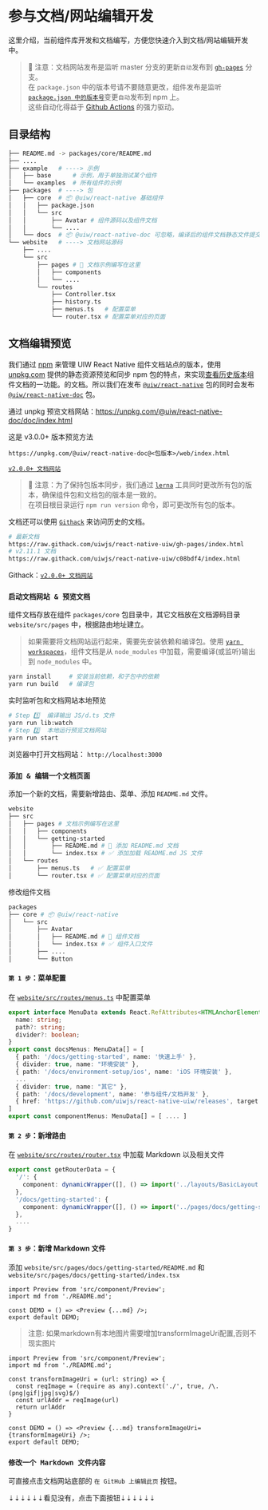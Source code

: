 参与文档/网站编辑开发
===

这里介绍，当前组件库开发和文档编写，方便您快速介入到文档/网站编辑开发中。

> 🚧  注意：文档网站发布是监听 master 分支的更新`自动`发布到 [`gh-pages`](https://github.com/uiwjs/react-native-uiw/tree/gh-pages) 分支。  
> 在 `package.json` 中的版本号请不要随意更改，组件发布是监听 [`package.json 中的版本号`](https://github.com/uiwjs/react-native-uiw/blob/4e4f55681a71b4813a5f5fe26f4b1a859bc85a7f/.github/workflows/ci.yml#L64-L66)变更`自动`发布到 npm 上。  
> 这些自动化得益于 [Github Actions](https://github.com/actions) 的强力驱动。
<!--rehype:style=border-left: 8px solid #ffe564;background-color: #ffe56440;padding: 12px 16px;-->

## 目录结构

```bash
├── README.md -> packages/core/README.md
├── ....
├── example   # ----> 示例
│   ├── base      # 示例，用于单独测试某个组件
│   └── examples  # 所有组件的示例
├── packages  # ----> 包
│   ├── core  # 📦 @uiw/react-native 基础组件
│   │   ├── package.json
│   │   └── src
│   │       ├── Avatar # 组件源码以及组件文档
│   │       └── ....
│   └── docs  # 📦 @uiw/react-native-doc 可忽略，编译后的组件文档静态文件提交到 npm 提供文档版本预览
└── website   # ----> 文档网站源码
    ├── ....
    └── src
        ├── pages # 📑 文档示例编写在这里
        │   ├── components
        │   └── ....
        └── routes
            ├── Controller.tsx
            ├── history.ts
            ├── menus.ts   # 配置菜单
            └── router.tsx # 配置菜单对应的页面
```

## 文档编辑预览

我们通过 [npm](https://www.npmjs.com/@uiw/react-native-doc) 来管理 UIW React Native 组件文档站点的版本，使用 [unpkg.com](https://unpkg.com/) 提供的静态资源预览和同步 npm 包的特点，来实现[查看历史版本](https://unpkg.com/browse/@uiw/react-native-doc/)组件文档的一功能。的文档。所以我们在发布 [`@uiw/react-native`](https://www.npmjs.com/package/@uiw/react-native) 包的同时会发布 [`@uiw/react-native-doc`](https://www.npmjs.com/package/@uiw/react-native-doc) 包。

通过 unpkg 预览文档网站：https://unpkg.com/@uiw/react-native-doc/doc/index.html

这是 v3.0.0+ 版本预览方法

```shell
https://unpkg.com/@uiw/react-native-doc@<包版本>/web/index.html
```

[`v2.0.0+ 文档网站`](https://unpkg.com/@uiw/react-native-doc@2.1.0/doc/build/index.html)

> 🚧  注意：为了保持包版本同步，我们通过 [`lerna`](http://npmjs.com/lerna)<!--rehype:target="__blank"--> 工具同时更改所有包的版本，确保组件包和文档包的版本是一致的。  
> 在项目根目录运行 `npm run version` 命令，即可更改所有包的版本。
<!--rehype:style=border-left: 8px solid #ffe564;background-color: #ffe56440;padding: 12px 16px;-->

文档还可以使用 [`Githack`](http://raw.githack.com) 来访问历史的文档。

```bash
# 最新文档
https://raw.githack.com/uiwjs/react-native-uiw/gh-pages/index.html
# v2.11.1 文档
https://raw.githack.com/uiwjs/react-native-uiw/c08bdf4/index.html
```

Githack：[`v2.0.0+ 文档网站`](https://raw.githack.com/uiwjs/react-native-uiw/c08bdf4/index.html)

### `启动文档网站 & 预览文档`<!--rehype:style=color: white; background: #1c7bd0;-->

组件文档存放在组件 `packages/core`<!--rehype:style=color: #039423; background: #e3efe7;--> 包目录中，其它文档放在文档源码目录 `website/src/pages`<!--rehype:style=color: #039423; background: #e3efe7;--> 中，根据路由地址建立。

> 如果需要将文档网站运行起来，需要先安装依赖和编译包。使用 [`yarn workspaces`](https://classic.yarnpkg.com/en/docs/workspaces)，组件文档是从 `node_modules` 中加载，需要编译(或监听)输出到 `node_modules` 中。
<!--rehype:style=border-left: 8px solid #ffe564;background-color: #ffe56440;padding: 12px 16px;-->

<!--rehype:-->
```bash
yarn install     # 安装当前依赖，和子包中的依赖
yarn run build   # 编译包
```

实时监听包和文档网站本地预览

```bash
# Step 1️⃣  编译输出 JS/d.ts 文件
yarn run lib:watch
# Step 2️⃣  本地运行预览文档网站
yarn run start
```

浏览器中打开文档网站： `http://localhost:3000`<!--rehype:style=color: #3d79a2; background: #e5ecf3;-->

### `添加 & 编辑一个文档页面`<!--rehype:style=color: white; background: #4a4a4a;-->

添加一个新的文档，需要新增路由、菜单、添加 `README.md` 文件。

```bash
website
├── src
│   ├── pages # 文档示例编写在这里
│   │   ├── components
│   │   └── getting-started
│   │       ├── README.md # 📑 添加 README.md 文档
│   │       └── index.tsx # ✅ 添加加载 README.md JS 文件
│   └── routes
│       ├── menus.ts   # ✅ 配置菜单
│       └── router.tsx # ✅ 配置菜单对应的页面
```

修改组件文档

```bash
packages
├── core # 📦 @uiw/react-native
│   └── src
│       ├── Avatar
│       │   ├── README.md # 📑 组件文档
│       │   └── index.tsx # ✅ 组件入口文件
│       ├── ....
│       └── Button
```

#### `第 1 步`<!--rehype:style=background: #a5d4ff;-->：菜单配置

在 [`website/src/routes/menus.ts`](https://github.com/uiwjs/react-native-uiw/blob/4e4f55681a71b4813a5f5fe26f4b1a859bc85a7f/website/src/routes/menus.ts#L44) 中配置菜单

```ts
export interface MenuData extends React.RefAttributes<HTMLAnchorElement>, React.AnchorHTMLAttributes<HTMLAnchorElement> {
  name: string;
  path?: string;
  divider?: boolean;
}
export const docsMenus: MenuData[] = [
  { path: '/docs/getting-started', name: '快速上手' },
  { divider: true, name: "环境安装" },
  { path: '/docs/environment-setup/ios', name: 'iOS 环境安装' },
  ...
  { divider: true, name: "其它" },
  { path: '/docs/development', name: '参与组件/文档开发' },
  { href: 'https://github.com/uiwjs/react-native-uiw/releases', target: '_blank', name: '更新日志' },
]
export const componentMenus: MenuData[] = [ .... ]
```

#### `第 2 步`<!--rehype:style=background: #a5d4ff;-->：新增路由

在 [`website/src/routes/router.tsx`](https://github.com/uiwjs/react-native-uiw/blob/4e4f55681a71b4813a5f5fe26f4b1a859bc85a7f/website/src/routes/router.tsx#L39-L41) 中加载 Markdown 以及相关文件

```ts
export const getRouterData = {
  '/': {
    component: dynamicWrapper([], () => import('../layouts/BasicLayout')),
  },
  '/docs/getting-started': {
    component: dynamicWrapper([], () => import('../pages/docs/getting-started')),
  },
  ....
}
```

#### `第 3 步`<!--rehype:style=background: #a5d4ff;-->：新增 Markdown 文件

添加 `website/src/pages/docs/getting-started/README.md` 和 `website/src/pages/docs/getting-started/index.tsx`

```tsx
import Preview from 'src/component/Preview';
import md from './README.md';

const DEMO = () => <Preview {...md} />;
export default DEMO;

```
> 注意: 如果markdown有本地图片需要增加transformImageUri配置,否则不现实图片
```tsx
import Preview from 'src/component/Preview';
import md from './README.md';

const transformImageUri = (url: string) => {
  const reqImage = (require as any).context('./', true, /\.(png|gif|jpg|svg)$/)
  const urlAddr = reqImage(url)
  return urlAddr
}

const DEMO = () => <Preview {...md} transformImageUri={transformImageUri} />;
export default DEMO;

```

### `修改一个 Markdown 文件内容`

可直接点击文档网站底部的 `在 GitHub 上编辑此页`<!--rehype:style=color: #1e1cf0; background: #e3e3ff;--> 按钮。

⇣⇣⇣⇣⇣⇣看见没有，点击下面按钮⇣⇣⇣⇣⇣⇣
<!--rehype:style=background-color: #a0ffb3; padding: 12px 16px; display: inline-block;-->
